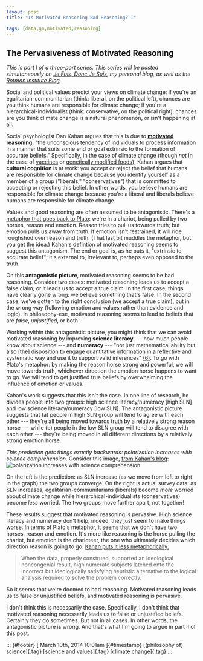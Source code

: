 ```yaml
---
layout: post
title: "Is Motivated Reasoning Bad Reasoning? I"

tags: [data,gm,motivated,reasoning]
---
```



The Pervasiveness of Motivated Reasoning
----------------------------------------

*This is part I of a three-part series. This series will be posted simultaneously on [*Je Fais, Donc Je Suis*](http://jefais.tumblr.com/), my personal blog, as well as the [Rotman Institute Blog](http://www.rotman.uwo.ca/blog/).*

Social and political values predict your views on climate change: if you're an egalitarian-communitarian (think: liberal, on the political left), chances are you think humans are responsible for climate change; if you're a hierarchical-individualist (think: conservative, on the political right), chances are you think climate change is a natural phenomenon, or isn't happening at all.

Social psychologist Dan Kahan argues that this is due to [**motivated reasoning**](http://www.culturalcognition.net/blog/2013/5/15/motivated-reasoning-its-cognates.html), "the unconscious tendency of individuals to process information in a manner that suits some end or goal extrinsic to the formation of accurate beliefs." Specifically, in the case of climate change (though *not* in the case of [vaccines](http://www.culturalcognition.net/blog/2014/1/27/who-fears-childhood-vaccines-and-why-research-report-project.html) or [genetically modified foods](http://www.culturalcognition.net/blog/2013/11/5/we-arent-polarized-on-gm-foods-no-matter-what-the-result-in.html)), Kahan argues that **cultural cognition** is at work: you accept or reject the belief that humans are responsible for climate change because you identify yourself as a member of a group ("liberals," "conservatives") that is committed to accepting or rejecting this belief. In other words, you believe humans are responsible for climate change because you're a liberal and liberals believe humans are responsible for climate change.

Values and good reasoning are often assumed to be antagonistic. There's a [metaphor that goes back to Plato](http://en.wikipedia.org/wiki/Chariot_Allegory): we're in a chariot, being pulled by two horses, reason and emotion. Reason tries to pull us towards truth; but emotion pulls us away from truth. If emotion isn't restrained, it will ride roughshod over reason and truth. (That last bit muddles the metaphor, but you get the idea.) Kahan's defintion of motivated reasoning seems to suggest this antagonism. The end or goal is, as he puts it, "extrinsic to accurate belief"; it's external to, irrelevant to, perhaps even opposed to the truth.

On this **antagonistic picture**, motivated reasoning seems to be bad reasoning. Consider two cases: motivated reasoning leads us to accept a false claim; or it leads us to accept a true claim. In the first case, things have clearly gone wrong: we believe something that's false. In the second case, we've gotten to the right conclusion (we accept a true claim), but in the wrong way (following emotion and values rather than evidence and logic). In philosophy-ese, motivated reasoning seems to lead to beliefs that are *false*, *unjustified*, or both.

Working within this antagonistic picture, you might think that we can avoid motivated reasoning by improving **science literacy** --- how much people know about science --- and **numeracy** --- "not just mathematical ability but also \[the\] disposition to engage quantitative information in a reflective and systematic way and use it to support valid inferences" [(6)](http://papers.ssrn.com/sol3/papers.cfm?abstract_id=2319992). To go with Plato's metaphor: by making the reason horse strong and powerful, we will move towards truth, whichever direction the emotion horse happens to want to go. We will tend to get justified true beliefs by overwhelming the influence of emotion or values.

Kahan's work suggests that this isn't the case. In one line of research, he divides people into two groups: high science literacy/numeracy \[high SLN\] and low science literacy/numeracy \[low SLN\]. The antagonistic picture suggests that (a) people in high SLN group will tend to agree with each other --- they're all being moved towards truth by a relatively strong reason horse --- while (b) people in the low SLN group will tend to disagree with each other --- they're being moved in all different directions by a relatively strong emotion horse.

*This prediction gets things exactly backwards: polarization increases with science comprehension*. Consider this image, [from Kahan's blog](http://www.culturalcognition.net/blog/2014/2/10/motivated-numeracy-whats-the-point-lecture-synopsis-slides.html):\
![polarization increases with science comprehension](http://www.culturalcognition.net/storage/polinc.png?__SQUARESPACE_CACHEVERSION=1392075594686)

On the left is the prediction: as SLN increase (as we move from left to right in the graph) the two groups converge. On the right is actual survey data: as SLN increases, egalitarian-communitarians (liberals) become *more* worried about climate change while hierarchical-individualists (conservatives) become *less* worried. The two groups move further apart, not together!

These results suggest that motivated reasoning is pervasive. High science literacy and numeracy don't help; indeed, they just seem to make things worse. In terms of Plato's metaphor, it seems that we don't have two horses, reason and emotion. It's more like reasoning is the horse pulling the chariot, but emotion is the charioteer, the one who ultimately decides which direction reason is going to go. [Kahan puts it less metaphorically:](http://www.culturalcognition.net/blog/2014/2/10/motivated-numeracy-whats-the-point-lecture-synopsis-slides.html)

> When the data, properly construed, supported an ideological noncongenial result, high numerate subjects latched onto the incorrect but ideologically satisfying heuristic alternative to the logical analysis required to solve the problem correctly.

So it seems that we're doomed to bad reasoning. Motivated reasoning leads us to false or unjustified beliefs, and motivated reasoning is pervasive.

I don't think this is necessarily the case. Specifically, I don't think that motivated reasoning necessarily leads us to false or unjustified beliefs. Certainly they do sometimes. But not in all cases. In other words, the antagonistic picture is wrong. And that's what I'm going to argue in part II of this post.

::: {#footer}
[ March 10th, 2014 10:01am ]{#timestamp} [(philosophy of) science]{.tag} [science and values]{.tag} [climate change]{.tag}
:::


